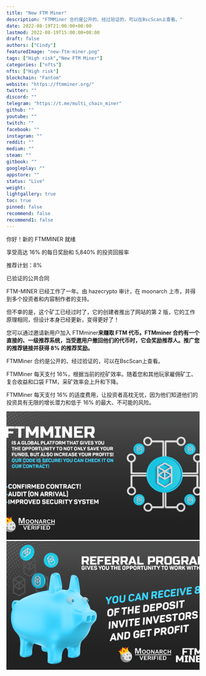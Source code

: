 ```yaml
---
title: "New FTM Miner"
description: "FTMMiner 合约是公开的、经过验证的，可以在BscScan上查看。"
date: 2022-08-19T21:00:00+08:00
lastmod: 2022-08-19T15:00:00+08:00
draft: false
authors: ["Cindy"]
featuredImage: "new-ftm-miner.png"
tags: ["High risk","New FTM Miner"]
categories: ["nfts"]
nfts: ["High risk"]
blockchain: "Fantom"
website: "https://ftmminer.org/"
twitter: ""
discord: ""
telegram: "https://t.me/multi_chain_miner"
github: ""
youtube: ""
twitch: ""
facebook: ""
instagram: ""
reddit: ""
medium: ""
steam: ""
gitbook: ""
googleplay: ""
appstore: ""
status: "Live"
weight: 
lightgallery: true
toc: true
pinned: false
recommend: false
recommend1: false
---
```

你好！新的 FTMMINER 就绪

享受高达 16% 的每日奖励和 5,840% 的投资回报率

推荐计划：8%

已验证的公共合同

FTM-MINER 已经工作了一年。由 hazecrypto 审计，在 moonarch 上市，并得到多个投资者和内容制作者的支持。

但不幸的是，这个矿工已经过时了，它的创建者推出了网站的第 2 版，它的工作原理相同，但设计本身已经更新，变得更好了！

您可以通过邀请新用户加入 FTMminer**来赚取 FTM 代币。**FTMminer 合约有一个直接的、一级推荐系统，当受邀用户撤回他们的代币时**，它会奖励推荐人。**推广您的推荐链接并**获得 8% 的推荐奖励。**

FTMMiner 合约是公开的、经过验证的，可以在BscScan上查看。

FTMMiner 每天支付 16%，根据当前的挖矿效率。随着您和其他玩家雇佣矿工、复合收益和口袋 FTM，采矿效率会上升和下降。

FTMMiner 每天支付 16% 的适度费用，让投资者高枕无忧，因为他们知道他们的投资具有无限的增长潜力和低于 16% 的最大、不可能的风险。

![img](5761fa1694f2201c61f614.png)![img](67fc67ec326bdbee03.png)

